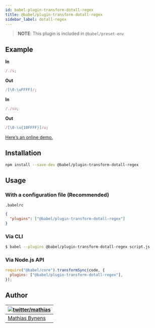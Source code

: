 ```yaml
---
id: babel-plugin-transform-dotall-regex
title: @babel/plugin-transform-dotall-regex
sidebar_label: dotall-regex
---
```


> **NOTE**: This plugin is included in `@babel/preset-env`

## Example

**In**

```js
/./s;
```

**Out**

```js
/[\0-\uFFFF]/;
```

**In**

```js
/./su;
```

**Out**

```js
/[\0-\u{10FFFF}]/u;
```

[Here’s an online demo.](https://mothereff.in/regexpu#input=const+regex+%3D+/foo.bar/s%3B%0Aconsole.log%28%0A++regex.test%28%27foo%5Cnbar%27%29%0A%29%3B%0A//+%E2%86%92+true&dotAllFlag=1)

## Installation

```sh
npm install --save-dev @babel/plugin-transform-dotall-regex
```

## Usage

### With a configuration file (Recommended)

`.babelrc`

```json
{
  "plugins": ["@babel/plugin-transform-dotall-regex"]
}
```

### Via CLI

```sh
$ babel --plugins @babel/plugin-transform-dotall-regex script.js
```

### Via Node.js API

```js
require("@babel/core").transformSync(code, {
  plugins: ["@babel/plugin-transform-dotall-regex"],
});
```

## Author

| [![twitter/mathias](https://gravatar.com/avatar/24e08a9ea84deb17ae121074d0f17125?s=70)](https://twitter.com/mathias "Follow @mathias on Twitter") |
| ------------------------------------------------------------------------------------------------------------------------------------------------- |
| [Mathias Bynens](https://mathiasbynens.be/)                                                                                                       |
